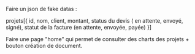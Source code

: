 Faire un json de fake datas :

projets[{
id,
nom,
client,
montant,
status du devis ( en attente, envoyé, signé),
statut de la facture (en attente, envoyée, payée)
}]

Faire une page "home" qui permet de consulter des charts des projets + bouton création de document.
